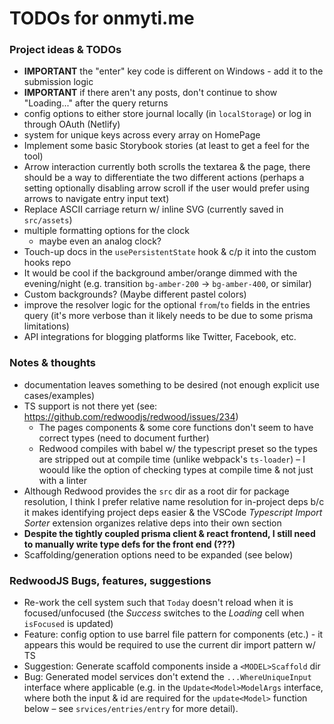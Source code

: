 # TODOs for onmyti.me

### Project ideas & TODOs

- **IMPORTANT** the "enter" key code is different on Windows - add it to the submission logic
- **IMPORTANT** if there aren't any posts, don't continue to show "Loading..." after the query returns
- config options to either store journal locally (in `localStorage`) or log in through OAuth (Netlify)
- system for unique keys across every array on HomePage
- Implement some basic Storybook stories (at least to get a feel for the tool)
- Arrow interaction currently both scrolls the textarea & the page, there should be a way to differentiate the two different actions (perhaps a setting optionally disabling arrow scroll if the user would prefer using arrows to navigate entry input text)
- Replace ASCII carriage return w/ inline SVG (currently saved in `src/assets`)
- multiple formatting options for the clock
  - maybe even an analog clock?
- Touch-up docs in the `usePersistentState` hook & c/p it into the custom hooks repo
- It would be cool if the background amber/orange dimmed with the evening/night (e.g. transition `bg-amber-200` -> `bg-amber-400`, or similar)
- Custom backgrounds? (Maybe different pastel colors)
- improve the resolver logic for the optional `from`/`to` fields in the entries query (it's more verbose than it likely needs to be due to some prisma limitations)
- API integrations for blogging platforms like Twitter, Facebook, etc.

### Notes & thoughts

- documentation leaves something to be desired (not enough explicit use cases/examples)
- TS support is not there yet (see: https://github.com/redwoodjs/redwood/issues/234)
  - The pages components & some core functions don't seem to have correct types (need to document further)
  - Redwood compiles with babel w/ the typescript preset so the types are stripped out at compile time (unlike webpack's `ts-loader`) – I woould like the option of checking types at compile time & not just with a linter
- Although Redwood provides the `src` dir as a root dir for package resolution, I think I prefer relative name resolution for in-project deps b/c it makes identifying project deps easier & the VSCode _Typescript Import Sorter_ extension organizes relative deps into their own section
- **Despite the tightly coupled prisma client & react frontend, I still need to manually write type defs for the front end (???)**
- Scaffolding/generation options need to be expanded (see below)

### RedwoodJS Bugs, features, suggestions

- Re-work the cell system such that `Today` doesn't reload when it is focused/unfocused (the _Success_ switches to the _Loading_ cell when `isFocused` is updated)
- Feature: config option to use barrel file pattern for components (etc.) - it appears this would be required to use the current dir import pattern w/ TS
- Suggestion: Generate scaffold components inside a `<MODEL>Scaffold` dir
- Bug: Generated model services don't extend the `...WhereUniqueInput` interface where applicable (e.g. in the `Update<Model>ModelArgs` interface, where both the input & id are required for the `update<Model>` function below – see `srvices/entries/entry` for more detail).
